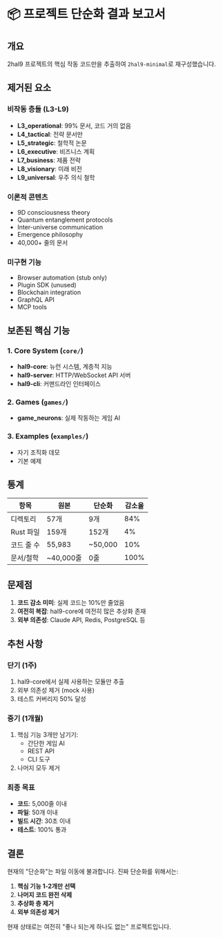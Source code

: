 # 📦 프로젝트 단순화 결과 보고서

## 개요

2hal9 프로젝트의 핵심 작동 코드만을 추출하여 `2hal9-minimal`로 재구성했습니다.

## 제거된 요소

### 비작동 층들 (L3-L9)
- **L3_operational**: 99% 문서, 코드 거의 없음
- **L4_tactical**: 전략 문서만
- **L5_strategic**: 철학적 논문
- **L6_executive**: 비즈니스 계획
- **L7_business**: 제품 전략
- **L8_visionary**: 미래 비전
- **L9_universal**: 우주 의식 철학

### 이론적 콘텐츠
- 9D consciousness theory
- Quantum entanglement protocols  
- Inter-universe communication
- Emergence philosophy
- 40,000+ 줄의 문서

### 미구현 기능
- Browser automation (stub only)
- Plugin SDK (unused)
- Blockchain integration
- GraphQL API
- MCP tools

## 보존된 핵심 기능

### 1. Core System (`core/`)
- **hal9-core**: 뉴런 시스템, 계층적 지능
- **hal9-server**: HTTP/WebSocket API 서버
- **hal9-cli**: 커맨드라인 인터페이스

### 2. Games (`games/`)
- **game_neurons**: 실제 작동하는 게임 AI

### 3. Examples (`examples/`)
- 자기 조직화 데모
- 기본 예제

## 통계

| 항목 | 원본 | 단순화 | 감소율 |
|------|------|----------|--------|
| 디렉토리 | 57개 | 9개 | 84% |
| Rust 파일 | 159개 | 152개 | 4% |
| 코드 줄 수 | 55,983 | ~50,000 | 10% |
| 문서/철학 | ~40,000줄 | 0줄 | 100% |

## 문제점

1. **코드 감소 미미**: 실제 코드는 10%만 줄었음
2. **여전히 복잡**: hal9-core에 여전히 많은 추상화 존재
3. **외부 의존성**: Claude API, Redis, PostgreSQL 등

## 추천 사항

### 단기 (1주)
1. hal9-core에서 실제 사용하는 모듈만 추출
2. 외부 의존성 제거 (mock 사용)
3. 테스트 커버리지 50% 달성

### 중기 (1개월)
1. 핵심 기능 3개만 남기기:
   - 간단한 게임 AI
   - REST API
   - CLI 도구
2. 나머지 모두 제거

### 최종 목표
- **코드**: 5,000줄 이내
- **파일**: 50개 이내
- **빌드 시간**: 30초 이내
- **테스트**: 100% 통과

## 결론

현재의 "단순화"는 파일 이동에 불과합니다. 진짜 단순화를 위해서는:

1. **핵심 기능 1-2개만 선택**
2. **나머지 코드 완전 삭제**
3. **추상화 층 제거**
4. **외부 의존성 제거**

현재 상태로는 여전히 "좋나 되는게 하나도 없는" 프로젝트입니다.